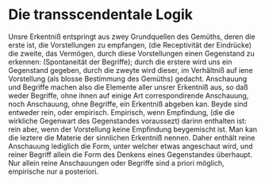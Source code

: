 # Die transscendentale Logik #
Unsre Erkentniß entspringt aus zwey Grundquellen des Gemüths, deren die erste ist, die Vorstellungen zu empfangen, (die Receptivität der Eindrücke) die zweite, das Vermögen, durch diese Vorstellungen einen Gegenstand zu erkennen: (Spontaneität der Begriffe); durch die erstere wird uns ein Gegenstand gegeben, durch die zweyte wird dieser, im Verhältniß auf iene Vorstellung (als blosse Bestimmung des Gemüths) gedacht. Anschauung und Begriffe machen also die Elemente aller unsrer Erkentniß aus, so daß weder Begriffe, ohne ihnen auf einige Art correspondirende Anschauung, noch Anschauung, ohne Begriffe, ein Erkentniß abgeben kan. Beyde sind entweder rein, oder empirisch. Empirisch, wenn Empfindung, (die die wirkliche Gegenwart des Gegenstandes voraussezt) darinn enthalten ist: rein aber, wenn der Vorstellung keine Empfindung beygemischt ist. Man kan die leztere die Materie der sinnlichen Erkentniß nennen. Daher enthält reine Anschauung lediglich die Form, unter welcher etwas angeschaut wird, und reiner Begriff allein die Form des Denkens eines Gegenstandes überhaupt. Nur allein reine Anschauungen oder Begriffe sind a priori möglich, empirische nur a posteriori.